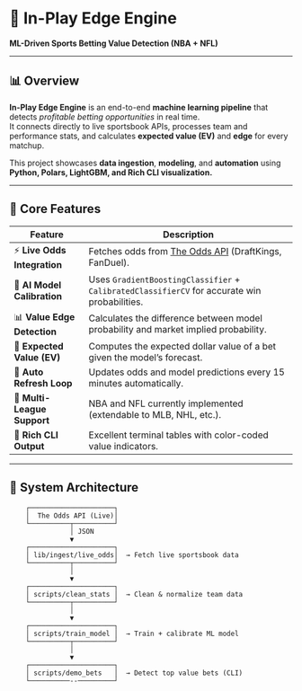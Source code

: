 # 🧠 In-Play Edge Engine  
**ML-Driven Sports Betting Value Detection (NBA + NFL)**  


---

## 📊 Overview

**In-Play Edge Engine** is an end-to-end **machine learning pipeline** that detects *profitable betting opportunities* in real time.  
It connects directly to live sportsbook APIs, processes team and performance stats, and calculates **expected value (EV)** and **edge** for every matchup.

This project showcases **data ingestion**, **modeling**, and **automation** using **Python, Polars, LightGBM, and Rich CLI visualization.**

---

## 🧩 Core Features

| Feature | Description |
|----------|--------------|
| ⚡ **Live Odds Integration** | Fetches odds from [The Odds API](https://the-odds-api.com) (DraftKings, FanDuel). |
| 🧮 **AI Model Calibration** | Uses `GradientBoostingClassifier` + `CalibratedClassifierCV` for accurate win probabilities. |
| 📊 **Value Edge Detection** | Calculates the difference between model probability and market implied probability. |
| 💸 **Expected Value (EV)** | Computes the expected dollar value of a bet given the model’s forecast. |
| 🔁 **Auto Refresh Loop** | Updates odds and model predictions every 15 minutes automatically. |
| 🏀 **Multi-League Support** | NBA and NFL currently implemented (extendable to MLB, NHL, etc.). |
| 🎨 **Rich CLI Output** | Excellent terminal tables with color-coded value indicators. |

---

## 🧠 System Architecture


        ┌─────────────────────┐
        │  The Odds API (Live)│
        └──────────┬──────────┘
                   │ JSON
                   ▼
        ┌─────────────────────┐
        │ lib/ingest/live_odds│  → Fetch live sportsbook data
        └──────────┬──────────┘
                   │
                   ▼
        ┌─────────────────────┐
        │ scripts/clean_stats │  → Clean & normalize team data
        └──────────┬──────────┘
                   │
                   ▼
        ┌─────────────────────┐
        │ scripts/train_model │  → Train + calibrate ML model
        └──────────┬──────────┘
                   │
                   ▼
        ┌─────────────────────┐
        │ scripts/demo_bets   │  → Detect top value bets (CLI)
        └──────────--─────────┘





